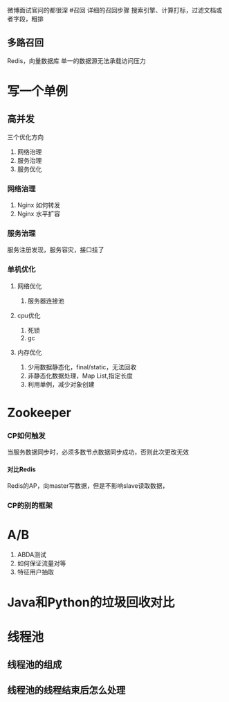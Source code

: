微博面试官问的都很深
#召回
详细的召回步骤
搜索引擎、计算打标，过滤文档或者字段，粗排

## 多路召回
Redis，向量数据库 单一的数据源无法承载访问压力

# 写一个单例

## 高并发
三个优化方向
1. 网络治理
2. 服务治理
3. 服务优化
### 网络治理
1. Nginx 如何转发
2. Nginx 水平扩容

### 服务治理
服务注册发现，服务容灾，接口挂了


### 单机优化
1. 网络优化
    1. 服务器连接池

2. cpu优化
    1. 死锁
    2. gc
3. 内存优化
    1. 少用数据静态化，final/static，无法回收
    2. 非静态化数据处理，Map List,指定长度
    3. 利用单例，减少对象创建

# Zookeeper
### CP如何触发
当服务数据同步时，必须多数节点数据同步成功，否则此次更改无效

#### 对比Redis
Redis的AP，向master写数据，但是不影响slave读取数据，
### CP的别的框架

# A/B
1. ABDA测试
2. 如何保证流量对等
3. 特征用户抽取

# Java和Python的垃圾回收对比

# 线程池
## 线程池的组成

## 线程池的线程结束后怎么处理